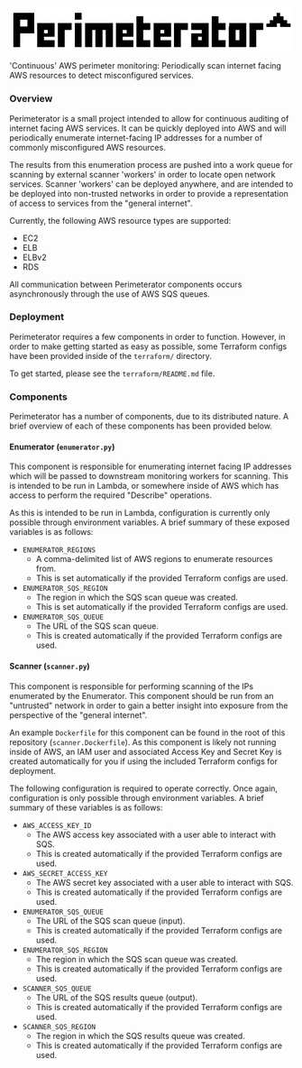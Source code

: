 ![Perimeterator](./docs/images/Perimeterator.png?raw=true)

'Continuous' AWS perimeter monitoring: Periodically scan internet facing AWS
resources to detect misconfigured services. 

### Overview

Perimeterator is a small project intended to allow for continuous auditing
of internet facing AWS services. It can be quickly deployed into AWS and will
periodically enumerate internet-facing IP addresses for a number of commonly
misconfigured AWS resources.

The results from this enumeration process are pushed into a work queue for
scanning by external scanner 'workers' in order to locate open network
services. Scanner 'workers' can be deployed anywhere, and are intended to be
deployed into non-trusted networks in order to provide a representation of
access to services from the "general internet".

Currently, the following AWS resource types are supported:

* EC2
* ELB
* ELBv2
* RDS

All communication between Perimeterator components occurs asynchronously
through the use of AWS SQS queues.

### Deployment

Perimeterator requires a few components in order to function. However, in
order to make getting started as easy as possible, some Terraform configs
have been provided inside of the `terraform/` directory.

To get started, please see the `terraform/README.md` file.

### Components

Perimeterator has a number of components, due to its distributed nature. A
brief overview of each of these components has been provided below.

#### Enumerator (`enumerator.py`)

This component is responsible for enumerating internet facing IP addresses
which will be passed to downstream monitoring workers for scanning. This
is intended to be run in Lambda, or somewhere inside of AWS which has access
to perform the required "Describe" operations.

As this is intended to be run in Lambda, configuration is currently only
possible through environment variables. A brief summary of these exposed
variables is as follows:

* `ENUMERATOR_REGIONS`
  * A comma-delimited list of AWS regions to enumerate resources from.
  * This is set automatically if the provided Terraform configs are used.
* `ENUMERATOR_SQS_REGION`
  * The region in which the SQS scan queue was created.
  * This is set automatically if the provided Terraform configs are used.
* `ENUMERATOR_SQS_QUEUE`
  * The URL of the SQS scan queue.
  * This is created automatically if the provided Terraform configs are used.

#### Scanner (`scanner.py`)

This component is responsible for performing scanning of the IPs enumerated
by the Enumerator. This component should be run from an "untrusted" network
in order to gain a better insight into exposure from the perspective of the
"general internet".

An example `Dockerfile` for this component can be found in the root of this
repository (`scanner.Dockerfile`). As this component is likely not running
inside of AWS, an IAM user and associated Access Key and Secret Key is
created automatically for you if using the included Terraform configs for
deployment.

The following configuration is required to operate correctly. Once again,
configuration is only possible through environment variables. A brief summary
of these variables is as follows:

* `AWS_ACCESS_KEY_ID`
  * The AWS access key associated with a user able to interact with SQS.
  * This is created automatically if the provided Terraform configs are used.
* `AWS_SECRET_ACCESS_KEY`
  * The AWS secret key associated with a user able to interact with SQS.
  * This is created automatically if the provided Terraform configs are used.
* `ENUMERATOR_SQS_QUEUE`
  * The URL of the SQS scan queue (input).
  * This is created automatically if the provided Terraform configs are used.
* `ENUMERATOR_SQS_REGION`
  * The region in which the SQS scan queue was created.
  * This is created automatically if the provided Terraform configs are used.
* `SCANNER_SQS_QUEUE`
  * The URL of the SQS results queue (output).
  * This is created automatically if the provided Terraform configs are used.
* `SCANNER_SQS_REGION`
  * The region in which the SQS results queue was created.
  * This is created automatically if the provided Terraform configs are used.
